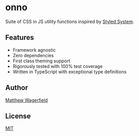 # onno

Suite of CSS in JS utility functions inspired by [Styled System][styled-system].

## Features

- Framework agnostic
- Zero dependencies
- First class theming support
- Rigorously tested with 100% test coverage
- Written in TypeScript with exceptional type definitions

## Author

[Matthew Wagerfield][github]

## License

[MIT](https://github.com/wagerfield/onno/blob/master/license)

[github]: https://github.com/wagerfield
[styled-system]: https://styled-system.com
